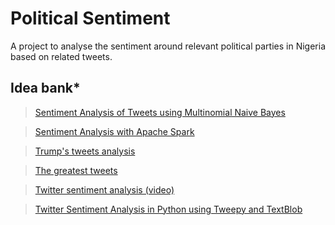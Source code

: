 
# Political Sentiment

A project to analyse the sentiment around relevant political parties in Nigeria based on related tweets.

## Idea bank*
> [Sentiment Analysis of Tweets using Multinomial Naive Bayes](https://towardsdatascience.com/sentiment-analysis-of-tweets-using-multinomial-naive-bayes-1009ed24276b) 

> [Sentiment Analysis with Apache Spark](https://hortonworks.com/tutorial/sentiment-analysis-with-apache-spark/)

> [Trump's tweets analysis](http://varianceexplained.org/r/trump-tweets/) 

> [The greatest tweets](https://www.dremio.com/trump-twitter-sentiment-analysis/)

> [Twitter sentiment analysis (video)](https://www.youtube.com/watch?v=o_OZdbCzHUA)

> [Twitter Sentiment Analysis in Python using Tweepy and TextBlob](https://www.youtube.com/watch?v=eFdPGpny_hY)